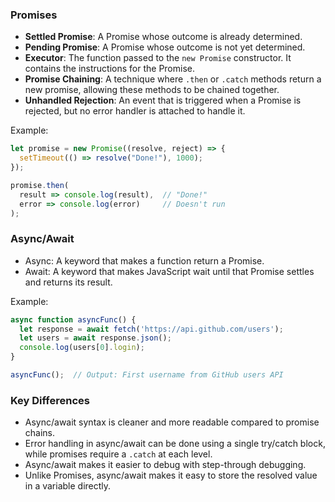 
### Promises

- **Settled Promise**: A Promise whose outcome is already determined.
- **Pending Promise**: A Promise whose outcome is not yet determined.
- **Executor**: The function passed to the `new Promise` constructor. It contains the instructions for the Promise.
- **Promise Chaining**: A technique where `.then` or `.catch` methods return a new promise, allowing these methods to be chained together.
- **Unhandled Rejection**: An event that is triggered when a Promise is rejected, but no error handler is attached to handle it.


Example:
```javascript
let promise = new Promise((resolve, reject) => {
  setTimeout(() => resolve("Done!"), 1000);
});

promise.then(
  result => console.log(result),  // "Done!"
  error => console.log(error)     // Doesn't run
);
```

### Async/Await

- Async: A keyword that makes a function return a Promise.
- Await: A keyword that makes JavaScript wait until that Promise settles and returns its result.


Example:
```javascript
async function asyncFunc() {
  let response = await fetch('https://api.github.com/users');
  let users = await response.json();
  console.log(users[0].login);
}

asyncFunc();  // Output: First username from GitHub users API
```

### Key Differences

- Async/await syntax is cleaner and more readable compared to promise chains.
- Error handling in async/await can be done using a single try/catch block, while promises require a `.catch` at each level.
- Async/await makes it easier to debug with step-through debugging.
- Unlike Promises, async/await makes it easy to store the resolved value in a variable directly.